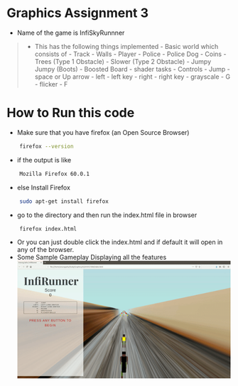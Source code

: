 # Graphics Assignment 3
- Name of the game is InfiSkyRunnner
>- This has the following things implemented
    - Basic world which consists of 
       - Track
        - Walls
        - Player
        - Police
        - Police Dog
        - Coins
        - Trees (Type 1 Obstacle)
        - Slower (Type 2 Obstacle)
        - Jumpy Jumpy (Boots)
        - Boosted Board
        - shader tasks
    - Controls
        - Jump - space or Up arrow
        - left - left key
        - right - right key
        - grayscale - G
        - flicker - F
>

# How to Run this code 
- Make sure that you have firefox (an Open Source Browser) 
```sh
    firefox --version
```
- if the output is like 
```sh
    Mozilla Firefox 60.0.1
```
- else Install Firefox
```sh
    sudo apt-get install firefox
```
- go to the directory and then run the index.html file in browser
```sh
    firefox index.html
```

- Or you can just double click the index.html and if default it will open in any of the browser.
- Some Sample Gameplay Displaying all the features<br>
 ![Alt text](ScreenShots/screen_rec.gif?raw=true "Game Play")
